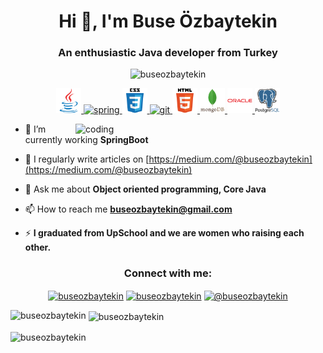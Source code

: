 
<h1 align="center">Hi 👋, I'm Buse Özbaytekin</h1>
<h3 align="center">An enthusiastic Java developer from Turkey</h3>

<p align="center"> <img src="https://komarev.com/ghpvc/?username=buseozbaytekin&label=Profile%20views&color=ff8647&style=plastic" alt="buseozbaytekin" /> </p>



<p align="center"> 
  <a href="https://www.java.com" target="_blank" rel="noreferrer"> <img src="https://raw.githubusercontent.com/devicons/devicon/master/icons/java/java-original.svg" alt="java" width="40" height="40"/> </a>
  <a href="https://spring.io/" target="_blank" rel="noreferrer"> <img src="https://www.vectorlogo.zone/logos/springio/springio-icon.svg" alt="spring" width="40" height="40"/> </a>
  <a href="https://www.w3schools.com/css/" target="_blank" rel="noreferrer"> <img src="https://raw.githubusercontent.com/devicons/devicon/master/icons/css3/css3-original-wordmark.svg" alt="css3" width="40" height="40"/> </a> 
  <a href="https://git-scm.com/" target="_blank" rel="noreferrer"> <img src="https://www.vectorlogo.zone/logos/git-scm/git-scm-icon.svg" alt="git" width="40" height="40"/> </a> <a href="https://www.w3.org/html/" target="_blank" rel="noreferrer"> <img src="https://raw.githubusercontent.com/devicons/devicon/master/icons/html5/html5-original-wordmark.svg" alt="html5" width="40" height="40"/> </a> 
   <a href="https://www.mongodb.com/" target="_blank" rel="noreferrer"> <img src="https://raw.githubusercontent.com/devicons/devicon/master/icons/mongodb/mongodb-original-wordmark.svg" alt="mongodb" width="40" height="40"/> </a>     
  <a href="https://www.oracle.com/" target="_blank" rel="noreferrer"> <img src="https://raw.githubusercontent.com/devicons/devicon/master/icons/oracle/oracle-original.svg" alt="oracle" width="40" height="40"/> </a> 
  <a href="https://www.postgresql.org" target="_blank" rel="noreferrer"> <img src="https://raw.githubusercontent.com/devicons/devicon/master/icons/postgresql/postgresql-original-wordmark.svg" alt="postgresql" width="40" height="40"/> </a>  
</p>
<p><img align="right" alt="coding" width="400" src="https://assets-global.website-files.com/60494527fea68422687bfcf1/606216c6c5f94a811744af9b_women_in_tech_orgs.jpeg"  /></p>

- 🌱 I’m currently working **SpringBoot**

- 📝 I regularly write articles on [https://medium.com/@buseozbaytekin](https://medium.com/@buseozbaytekin)

- 💬 Ask me about **Object oriented programming, Core Java**

- 📫 How to reach me **buseozbaytekin@gmail.com**

- ⚡ **I graduated from UpSchool and we are women who raising each other.**

<h3 align="center">Connect with me:</h3>
<p align="center">
<a href="https://twitter.com/buseozbaytekin" target="blank"><img align="center" src="https://raw.githubusercontent.com/rahuldkjain/github-profile-readme-generator/master/src/images/icons/Social/twitter.svg" alt="buseozbaytekin" height="30" width="40" /></a>
<a href="https://linkedin.com/in/buseozbaytekin" target="blank"><img align="center" src="https://raw.githubusercontent.com/rahuldkjain/github-profile-readme-generator/master/src/images/icons/Social/linked-in-alt.svg" alt="buseozbaytekin" height="30" width="40" /></a>
<a href="https://medium.com/@buseozbaytekin" target="blank"><img align="center" src="https://raw.githubusercontent.com/rahuldkjain/github-profile-readme-generator/master/src/images/icons/Social/medium.svg" alt="@buseozbaytekin" height="30" width="40" /></a>
</p>


<p><img align="left" margin-bottom="15px" src="https://github-readme-stats.vercel.app/api/top-langs?username=buseozbaytekin&show_icons=true&locale=en&layout=compact" alt="buseozbaytekin" /></p>

<p>&nbsp;<img align="center" src="https://github-readme-stats.vercel.app/api?username=buseozbaytekin&show_icons=true&title_color=000000&locale=en" alt="buseozbaytekin" /></p>

<p><img align="center" src="https://github-readme-streak-stats.herokuapp.com/?user=buseozbaytekin&" alt="buseozbaytekin" /></p>

